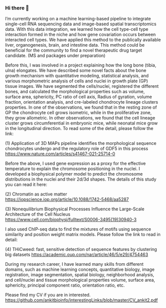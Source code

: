 ### Hi there 👋

I’m currently working on a machine learning-based pipeline to integrate single-cell RNA sequencing data and image-based spatial transcriptomics data. With this data integration, we learned how the cell type-cell type interaction formed in the niche and how gene covariation occurs between interacted cell types. We have applied this method to the publically available liver, organogenesis, brain, and intestine data. This method could be beneficial for the community to find a novel therapeutic drug target candidate. (MS and packages under preparation)


Before this, I was involved in a project explaining how the long bone (tibia, ulna) elongates. We have described some novel facts about the bone growth mechanism with quantitative modeling, statistical analysis, and various morphometric analysis of cells and nuclei in growth plate (GP) tissue images. We have segmented the cells/nuclei, registered the different bones, and calculated the morphological properties such as volume, surface area, sphericity, PC ratio of cell axis, Radius of gyration, volume fraction, orientation analysis, and cre-labeled chondrocyte lineage clusters properties. In one of the observations, we found that in the resting zone of GP the chondrocyte cell grows isometric, while in the proliferative zone, they grow allometric. In other observations, we found that the cell lineage cluster grows circumferential in embryonic mice, while neonatal mice grow in the longitudinal direction. To read some of the  detail, please follow the link: 

(1) Application of 3D MAPs pipeline identifies the morphological sequence chondrocytes undergo and the regulatory role of GDF5 in this process https://www.nature.com/articles/s41467-021-25714-0


Before the above, I used gene expression as a proxy for the effective temperature to explain the chromosome positioning in the nuclei. I developed a biophysical polymer model to predict the chromosome distributions in the nuclei and their 2d/3d shapes. The details of this study you can read it here: 

(2) Chromatin as active matter https://iopscience.iop.org/article/10.1088/1742-5468/aa5287

(3) Nonequilibrium Biophysical Processes Influence the Large-Scale Architecture of the Cell Nucleus
https://www.cell.com/biophysj/fulltext/S0006-3495(19)30940-3

I also used ChIP-seq data to find the mixtures of motifs using sequence similarity and position weight matrix models. Please follow the link to read in detail: 

(4) THiCweed: fast, sensitive detection of sequence features by clustering big datasets
https://academic.oup.com/nar/article/46/5/e29/4754463

During my research career, I have learned many skills from different domains, such as machine learning concepts, quantitative biology, image registration, image segmentation, spatial biology, neighborhood analysis, and cell/nuclei and tissue morphological properties volume, surface area, sphericity, principal component ratio, orientation ratio, etc. 

Please find my CV if you are in interested. 
https://github.com/ankitbioinfo/interestingLinks/blob/master/CV_ankit2.pdf




<!--
**ankitbioinfo/ankitbioinfo** is a ✨ _special_ ✨ repository because its `README.md` (this file) appears on your GitHub profile.



Here are some ideas to get you started:

- 🔭 



- 🌱 I’m currently learning ...
- 👯 I’m looking to collaborate on ...
- 🤔 I’m looking for help with ...
- 💬 Ask me about ...
- 📫 How to reach me: ...
- 😄 Pronouns: ...
- ⚡ Fun fact: ...
-->
